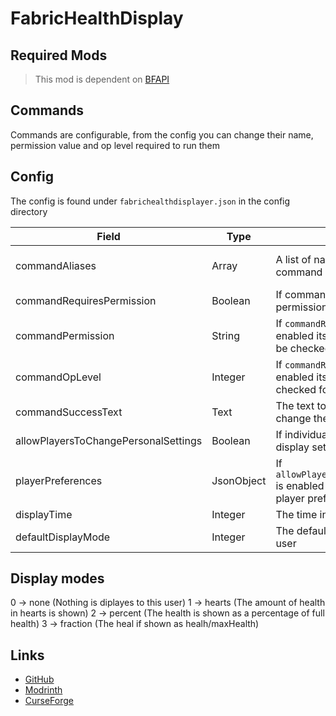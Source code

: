 # FabricHealthDisplay

## Required Mods

> This mod is dependent on [BFAPI](https://github.com/BradBot1/BradsFabricApi)

## Commands

Commands are configurable, from the config you can change their name, permission value and op level required to run them

## Config

The config is found under `fabrichealthdisplayer.json` in the config directory

|Field|Type|Description|Default|
|-----|----|-----------|-------|
|commandAliases|Array|A list of names that should be used as command names|["fabrichealthdisplayer", "fhd", "healthdisplayer", "hd"]|
|commandRequiresPermission|Boolean|If commands should require a permission or op level|false|
|commandPermission|String|If `commandRequiresPermission` is enabled its the permission that should be checked for|fabrichealthdisplayer.use|
|commandOpLevel|Integer|If `commandRequiresPermission` is enabled its the op level that should be checked for|1|
|commandSuccessText|Text|The text to display a user when they change their command level|[✓] Updated your display settings!|
|allowPlayersToChangePersonalSettings|Boolean|If individual players can modify their display settings|true|
|playerPreferences|JsonObject|If `allowPlayersToChangePersonalSettings` is enabled it is where data is stored on player preferences|N/A|
|displayTime|Integer|The time in ms to display the health for|3000|
|defaultDisplayMode|Integer|The default display mode to show the user|1|

## Display modes

0 -> none (Nothing is diplayes to this user)
1 -> hearts (The amount of health in hearts is shown)
2 -> percent (The health is shown as a percentage of full health)
3 -> fraction (The heal if shown as healh/maxHealth)
## Links

* [GitHub](https://github.com/BradBot1/FabricHealthDisplayer)
* [Modrinth](https://modrinth.com/mod/healthdisplay)
* [CurseForge](https://www.curseforge.com/minecraft/mc-mods/fabrichealthdisplay)